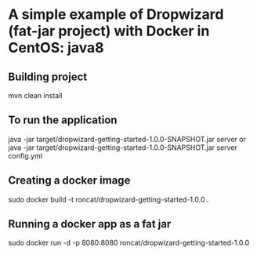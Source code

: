 # A simple example of Dropwizard (fat-jar project) with Docker in CentOS: java8

## Building project
mvn clean install

## To run the application
java -jar target/dropwizard-getting-started-1.0.0-SNAPSHOT.jar server 
or
java -jar target/dropwizard-getting-started-1.0.0-SNAPSHOT.jar server config.yml

## Creating a docker image
sudo docker build -t roncat/dropwizard-getting-started-1.0.0 .

## Running a docker app as a fat jar
sudo docker run -d -p 8080:8080 roncat/dropwizard-getting-started-1.0.0
